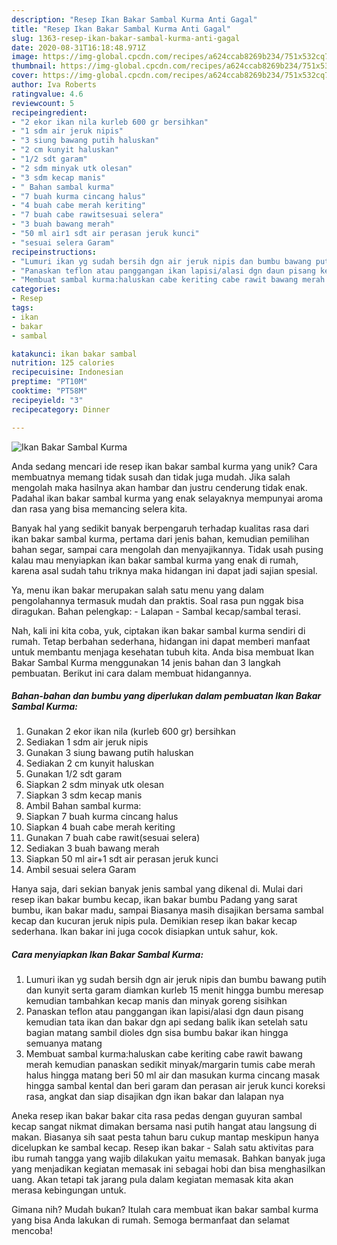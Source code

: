 ```yaml
---
description: "Resep Ikan Bakar Sambal Kurma Anti Gagal"
title: "Resep Ikan Bakar Sambal Kurma Anti Gagal"
slug: 1363-resep-ikan-bakar-sambal-kurma-anti-gagal
date: 2020-08-31T16:18:48.971Z
image: https://img-global.cpcdn.com/recipes/a624ccab8269b234/751x532cq70/ikan-bakar-sambal-kurma-foto-resep-utama.jpg
thumbnail: https://img-global.cpcdn.com/recipes/a624ccab8269b234/751x532cq70/ikan-bakar-sambal-kurma-foto-resep-utama.jpg
cover: https://img-global.cpcdn.com/recipes/a624ccab8269b234/751x532cq70/ikan-bakar-sambal-kurma-foto-resep-utama.jpg
author: Iva Roberts
ratingvalue: 4.6
reviewcount: 5
recipeingredient:
- "2 ekor ikan nila kurleb 600 gr bersihkan"
- "1 sdm air jeruk nipis"
- "3 siung bawang putih haluskan"
- "2 cm kunyit haluskan"
- "1/2 sdt garam"
- "2 sdm minyak utk olesan"
- "3 sdm kecap manis"
- " Bahan sambal kurma"
- "7 buah kurma cincang halus"
- "4 buah cabe merah keriting"
- "7 buah cabe rawitsesuai selera"
- "3 buah bawang merah"
- "50 ml air1 sdt air perasan jeruk kunci"
- "sesuai selera Garam"
recipeinstructions:
- "Lumuri ikan yg sudah bersih dgn air jeruk nipis dan bumbu bawang putih dan kunyit serta garam diamkan kurleb 15 menit hingga bumbu meresap kemudian tambahkan kecap manis dan minyak goreng sisihkan"
- "Panaskan teflon atau panggangan ikan lapisi/alasi dgn daun pisang kemudian tata ikan dan bakar dgn api sedang balik ikan setelah satu bagian matang sambil dioles dgn sisa bumbu bakar ikan hingga semuanya matang"
- "Membuat sambal kurma:haluskan cabe keriting cabe rawit bawang merah kemudian panaskan sedikit minyak/margarin tumis cabe merah halus hingga matang beri 50 ml air dan masukan kurma cincang masak hingga sambal kental dan beri garam dan perasan air jeruk kunci koreksi rasa, angkat dan siap disajikan dgn ikan bakar dan lalapan nya"
categories:
- Resep
tags:
- ikan
- bakar
- sambal

katakunci: ikan bakar sambal 
nutrition: 125 calories
recipecuisine: Indonesian
preptime: "PT10M"
cooktime: "PT58M"
recipeyield: "3"
recipecategory: Dinner

---
```



![Ikan Bakar Sambal Kurma](https://img-global.cpcdn.com/recipes/a624ccab8269b234/751x532cq70/ikan-bakar-sambal-kurma-foto-resep-utama.jpg)

Anda sedang mencari ide resep ikan bakar sambal kurma yang unik? Cara membuatnya memang tidak susah dan tidak juga mudah. Jika salah mengolah maka hasilnya akan hambar dan justru cenderung tidak enak. Padahal ikan bakar sambal kurma yang enak selayaknya mempunyai aroma dan rasa yang bisa memancing selera kita.

Banyak hal yang sedikit banyak berpengaruh terhadap kualitas rasa dari ikan bakar sambal kurma, pertama dari jenis bahan, kemudian pemilihan bahan segar, sampai cara mengolah dan menyajikannya. Tidak usah pusing kalau mau menyiapkan ikan bakar sambal kurma yang enak di rumah, karena asal sudah tahu triknya maka hidangan ini dapat jadi sajian spesial.

Ya, menu ikan bakar merupakan salah satu menu yang dalam pengolahannya termasuk mudah dan praktis. Soal rasa pun nggak bisa diragukan. Bahan pelengkap: - Lalapan - Sambal kecap/sambal terasi.


Nah, kali ini kita coba, yuk, ciptakan ikan bakar sambal kurma sendiri di rumah. Tetap berbahan sederhana, hidangan ini dapat memberi manfaat untuk membantu menjaga kesehatan tubuh kita. Anda bisa membuat Ikan Bakar Sambal Kurma menggunakan 14 jenis bahan dan 3 langkah pembuatan. Berikut ini cara dalam membuat hidangannya.

<!--inarticleads1-->

##### Bahan-bahan dan bumbu yang diperlukan dalam pembuatan Ikan Bakar Sambal Kurma:

1. Gunakan 2 ekor ikan nila (kurleb 600 gr) bersihkan
1. Sediakan 1 sdm air jeruk nipis
1. Gunakan 3 siung bawang putih haluskan
1. Sediakan 2 cm kunyit haluskan
1. Gunakan 1/2 sdt garam
1. Siapkan 2 sdm minyak utk olesan
1. Siapkan 3 sdm kecap manis
1. Ambil  Bahan sambal kurma:
1. Siapkan 7 buah kurma cincang halus
1. Siapkan 4 buah cabe merah keriting
1. Gunakan 7 buah cabe rawit(sesuai selera)
1. Sediakan 3 buah bawang merah
1. Siapkan 50 ml air+1 sdt air perasan jeruk kunci
1. Ambil sesuai selera Garam


Hanya saja, dari sekian banyak jenis sambal yang dikenal di. Mulai dari resep ikan bakar bumbu kecap, ikan bakar bumbu Padang yang sarat bumbu, ikan bakar madu, sampai Biasanya masih disajikan bersama sambal kecap dan kucuran jeruk nipis pula. Demikian resep ikan bakar kecap sederhana. Ikan bakar ini juga cocok disiapkan untuk sahur, kok. 

<!--inarticleads2-->

##### Cara menyiapkan Ikan Bakar Sambal Kurma:

1. Lumuri ikan yg sudah bersih dgn air jeruk nipis dan bumbu bawang putih dan kunyit serta garam diamkan kurleb 15 menit hingga bumbu meresap kemudian tambahkan kecap manis dan minyak goreng sisihkan
1. Panaskan teflon atau panggangan ikan lapisi/alasi dgn daun pisang kemudian tata ikan dan bakar dgn api sedang balik ikan setelah satu bagian matang sambil dioles dgn sisa bumbu bakar ikan hingga semuanya matang
1. Membuat sambal kurma:haluskan cabe keriting cabe rawit bawang merah kemudian panaskan sedikit minyak/margarin tumis cabe merah halus hingga matang beri 50 ml air dan masukan kurma cincang masak hingga sambal kental dan beri garam dan perasan air jeruk kunci koreksi rasa, angkat dan siap disajikan dgn ikan bakar dan lalapan nya


Aneka resep ikan bakar bakar cita rasa pedas dengan guyuran sambal kecap sangat nikmat dimakan bersama nasi putih hangat atau langsung di makan. Biasanya sih saat pesta tahun baru cukup mantap meskipun hanya dicelupkan ke sambal kecap. Resep ikan bakar - Salah satu aktivitas para ibu rumah tangga yang wajib dilakukan yaitu memasak. Bahkan banyak juga yang menjadikan kegiatan memasak ini sebagai hobi dan bisa menghasilkan uang. Akan tetapi tak jarang pula dalam kegiatan memasak kita akan merasa kebingungan untuk. 

Gimana nih? Mudah bukan? Itulah cara membuat ikan bakar sambal kurma yang bisa Anda lakukan di rumah. Semoga bermanfaat dan selamat mencoba!

